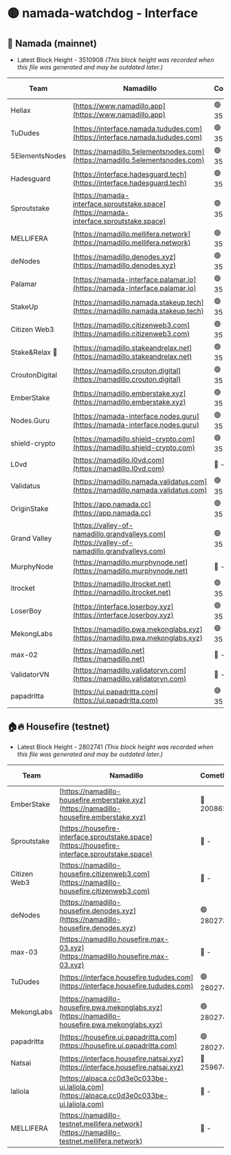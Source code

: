 # 🟡 namada-watchdog - Interface

## 🚀 Namada (mainnet)
- Latest Block Height - 3510908 *(This block height was recorded when this file was generated and may be outdated later.)*

| Team | Namadillo | CometBFT | Indexer | MASP Indexer |
|-|-|-|-|-|
| Heliax | [https://www.namadillo.app](https://www.namadillo.app) | 🟢 3510890 | 🟢 3510890 | 🟢 3510890 |
| TuDudes | [https://interface.namada.tududes.com](https://interface.namada.tududes.com) | 🟢 3510890 | 🟢 3510890 | 🟢 3510890 |
| 5ElementsNodes | [https://namadillo.5elementsnodes.com](https://namadillo.5elementsnodes.com) | 🟢 3510891 | 🟢 3510890 | 🟢 3510890 |
| Hadesguard | [https://interface.hadesguard.tech](https://interface.hadesguard.tech) | 🟢 3510891 | 🟢 3510891 | 🟢 3510891 |
| Sproutstake | [https://namada-interface.sproutstake.space](https://namada-interface.sproutstake.space) | 🟢 3510891 | 🟢 3510891 | 🟢 3510891 |
| MELLIFERA | [https://namadillo.mellifera.network](https://namadillo.mellifera.network) | 🟢 3510892 | 🟢 3510892 | 🟢 3510892 |
| deNodes | [https://namadillo.denodes.xyz](https://namadillo.denodes.xyz) | 🟢 3510893 | 🟢 3510893 | 🟢 3510893 |
| Palamar | [https://namada-interface.palamar.io](https://namada-interface.palamar.io) | 🟢 3510893 | 🟢 3510893 | 🟢 3510893 |
| StakeUp | [https://namadillo.namada.stakeup.tech](https://namadillo.namada.stakeup.tech) | 🟢 3510894 | 🟢 3510894 | 🟢 3510894 |
| Citizen Web3 | [https://namadillo.citizenweb3.com](https://namadillo.citizenweb3.com) | 🟢 3510895 | 🟢 3510894 | 🟢 3510894 |
| Stake&Relax 🦥 | [https://namadillo.stakeandrelax.net](https://namadillo.stakeandrelax.net) | 🟢 3510895 | 🟢 3510895 | 🟢 3510895 |
| CroutonDigital | [https://namadillo.crouton.digital](https://namadillo.crouton.digital) | 🟢 3510896 | 🟢 3510896 | 🟢 3510895 |
| EmberStake | [https://namadillo.emberstake.xyz](https://namadillo.emberstake.xyz) | 🟢 3510896 | 🟢 3510896 | 🟢 3510896 |
| Nodes.Guru | [https://namada-interface.nodes.guru](https://namada-interface.nodes.guru) | 🟢 3510896 | 🟢 3510896 | 🟢 3510896 |
| shield-crypto | [https://namadillo.shield-crypto.com](https://namadillo.shield-crypto.com) | 🟢 3510825 | 🟢 3510809 | 🟢 3510824 |
| L0vd | [https://namadillo.l0vd.com](https://namadillo.l0vd.com) | 🔴 - | 🔴 - | 🔴 - |
| Validatus | [https://namadillo.namada.validatus.com](https://namadillo.namada.validatus.com) | 🟢 3510900 | 🟢 3510899 | 🟢 3510900 |
| OriginStake | [https://app.namada.cc](https://app.namada.cc) | 🟢 3510900 | 🟢 3510899 | 🟢 3510899 |
| Grand Valley | [https://valley-of-namadillo.grandvalleys.com](https://valley-of-namadillo.grandvalleys.com) | 🟢 3510900 | 🟢 3510900 | 🟢 3510900 |
| MurphyNode | [https://namadillo.murphynode.net](https://namadillo.murphynode.net) | 🔴 - | 🔴 - | 🔴 - |
| itrocket | [https://namadillo.itrocket.net](https://namadillo.itrocket.net) | 🟢 3510902 | 🟢 3510902 | 🟢 3510902 |
| LoserBoy | [https://interface.loserboy.xyz](https://interface.loserboy.xyz) | 🟢 3510903 | 🟢 3510903 | 🟢 3510903 |
| MekongLabs | [https://namadillo.pwa.mekonglabs.xyz](https://namadillo.pwa.mekonglabs.xyz) | 🟢 3510903 | 🟢 3510903 | 🟢 3510903 |
| max-02 | [https://namadillo.net](https://namadillo.net) | 🔴 - | 🔴 - | 🔴 - |
| ValidatorVN | [https://namadillo.validatorvn.com](https://namadillo.validatorvn.com) | 🔴 - | 🔴 - | 🔴 - |
| papadritta | [https://ui.papadritta.com](https://ui.papadritta.com) | 🟢 3510908 | 🟢 3510908 | 🟢 3510907 |

## 🏠🔥 Housefire (testnet)
- Latest Block Height - 2802741 *(This block height was recorded when this file was generated and may be outdated later.)*

| Team | Namadillo | CometBFT | Indexer | MASP Indexer |
|-|-|-|-|-|
| EmberStake | [https://namadillo-housefire.emberstake.xyz](https://namadillo-housefire.emberstake.xyz) | 🔴 2008636 | 🔴 - | 🔴 - |
| Sproutstake | [https://housefire-interface.sproutstake.space](https://housefire-interface.sproutstake.space) | 🔴 - | 🔴 - | 🔴 - |
| Citizen Web3 | [https://namadillo-housefire.citizenweb3.com](https://namadillo-housefire.citizenweb3.com) | 🔴 - | 🔴 - | 🔴 - |
| deNodes | [https://namadillo-housefire.denodes.xyz](https://namadillo-housefire.denodes.xyz) | 🟢 2802731 | 🟢 2802731 | 🟢 2802731 |
| max-03 | [https://namadillo.housefire.max-03.xyz](https://namadillo.housefire.max-03.xyz) | 🔴 - | 🔴 - | 🔴 - |
| TuDudes | [https://interface.housefire.tududes.com](https://interface.housefire.tududes.com) | 🟢 2802740 | 🔴 2778001 | 🟢 2802740 |
| MekongLabs | [https://namadillo-housefire.pwa.mekonglabs.xyz](https://namadillo-housefire.pwa.mekonglabs.xyz) | 🟢 2802740 | 🔴 2778001 | 🟢 2802740 |
| papadritta | [https://housefire.ui.papadritta.com](https://housefire.ui.papadritta.com) | 🟢 2802741 | 🟢 2802741 | 🟢 2802740 |
| Natsai | [https://interface.housefire.natsai.xyz](https://interface.housefire.natsai.xyz) | 🔴 2596741 | 🔴 2596741 | 🔴 2596741 |
| laliola | [https://alpaca.cc0d3e0c033be-ui.laliola.com](https://alpaca.cc0d3e0c033be-ui.laliola.com) | 🔴 - | 🔴 - | 🔴 - |
| MELLIFERA | [https://namadillo-testnet.mellifera.network](https://namadillo-testnet.mellifera.network) | 🔴 - | 🔴 2778001 | 🔴 2607259 |

